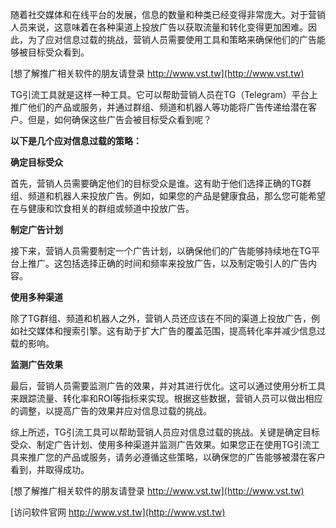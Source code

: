 随着社交媒体和在线平台的发展，信息的数量和种类已经变得非常庞大。对于营销人员来说，这意味着在各种渠道上投放广告以获取流量和转化变得更加困难。因此，为了应对信息过载的挑战，营销人员需要使用工具和策略来确保他们的广告能够被目标受众看到。

[想了解推广相关软件的朋友请登录 http://www.vst.tw](http://www.vst.tw)

TG引流工具就是这样一种工具。它可以帮助营销人员在TG（Telegram）平台上推广他们的产品或服务，并通过群组、频道和机器人等功能将广告传递给潜在客户。但是，如何确保这些广告会被目标受众看到呢？

**以下是几个应对信息过载的策略：**

**确定目标受众**

首先，营销人员需要确定他们的目标受众是谁。这有助于他们选择正确的TG群组、频道和机器人来投放广告。例如，如果您的产品是健康食品，那么您可能希望在与健康和饮食相关的群组或频道中投放广告。

**制定广告计划**

接下来，营销人员需要制定一个广告计划，以确保他们的广告能够持续地在TG平台上推广。这包括选择正确的时间和频率来投放广告，以及制定吸引人的广告内容。

**使用多种渠道**

除了TG群组、频道和机器人之外，营销人员还应该在不同的渠道上投放广告，例如社交媒体和搜索引擎。这有助于扩大广告的覆盖范围，提高转化率并减少信息过载的影响。

**监测广告效果**

最后，营销人员需要监测广告的效果，并对其进行优化。这可以通过使用分析工具来跟踪流量、转化率和ROI等指标来实现。根据这些数据，营销人员可以做出相应的调整，以提高广告的效果并应对信息过载的挑战。

综上所述，TG引流工具可以帮助营销人员应对信息过载的挑战。关键是确定目标受众、制定广告计划、使用多种渠道并监测广告效果。如果您正在使用TG引流工具来推广您的产品或服务，请务必遵循这些策略，以确保您的广告能够被潜在客户看到，并取得成功。

[想了解推广相关软件的朋友请登录 http://www.vst.tw](http://www.vst.tw)


[访问软件官网 http://www.vst.tw](http://www.vst.tw)
